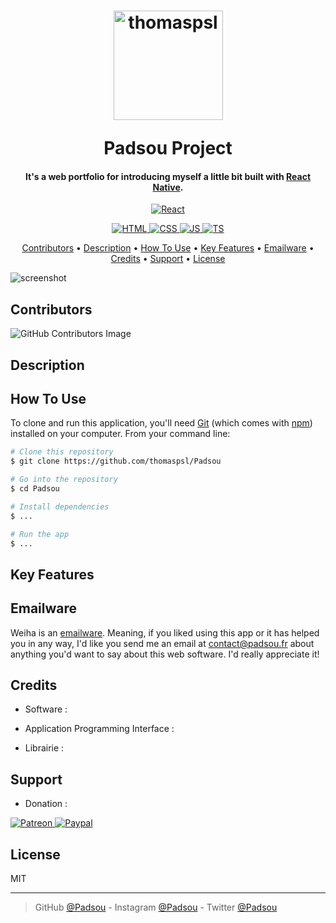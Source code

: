 <h1 align="center"><p></p><p></p>
  <a href="https://www.thomaspsl.fr"><img src="https://user-images.githubusercontent.com/84765571/216166816-aa52913c-abfd-453f-8dbf-962a5d147531.png" alt="thomaspsl" width="175"></a>
  <br><p></p>
  Padsou Project
  <br>
</h1>
<h4 align="center">It's a web portfolio for introducing myself a little bit built with <a href="https://fr.reactjs.org/" target="_blank">React Native</a>.</h4>
<p align="center">
  <a href="https://fr.reactjs.org/">
    <img src="https://img.shields.io/badge/React-18.2-5ED3F3" alt="React">
  </a>
</p>
<p align="center">
  <a href="https://html.com/">
    <img src="https://img.shields.io/badge/HTML-5.0-E34C26" alt="HTML">
  </a>
  <a href="https://developer.mozilla.org/fr/docs/Learn/CSS">
    <img src="https://img.shields.io/badge/CSS-3.0-563D7C" alt="CSS">
  </a>
  <a href="https://developer.mozilla.org/fr/docs/Learn/JavaScript">
    <img src="https://img.shields.io/badge/JS-_._-F1E05A" alt="JS">
  </a>
  <a href="https://www.typescriptlang.org/">
    <img src="https://img.shields.io/badge/TS-4.8-3178C6" alt="TS">
  </a>
</p>
<p align="center">
  <a href="#contributors">Contributors</a> •
  <a href="#description">Description</a> •
  <a href="#how-to-use">How To Use</a> •
  <a href="#key-features">Key Features</a> •
  <a href="#emailware">Emailware</a> •
  <a href="#credits">Credits</a> •
  <a href="#support">Support</a> •
  <a href="#license">License</a>
</p>



![screenshot](https://raw.githubusercontent.com/amitmerchant1990/electron-markdownify/master/app/img/markdownify.gif)



## Contributors
![GitHub Contributors Image](https://contrib.rocks/image?repo=thomaspsl/Padsou)



## Description
<!--<img src="https://user-images.githubusercontent.com/84765571/215706679-6cd737a8-3761-4c16-9d59-fcef8d20249d.jpg" width=50% height=50%>

## Outil
Dans le cas de notre projet Padsou, nous avons utilisé comme language de programmation le jetpack compose.
Nous utilisions comme éditeur AndroidStudio, et comme databases FireBases.
Nous avons choisi FireBases car c'est un outil simple de prise en main et très adataptable en fonction de nos différentes
demandes. De plus, FireBases contient un module intégrer permettant de gérer les authentifications et un autre de pouvoir stocker
des fichiers (des images par exemple).
Nous avons utilisé comme outil de partage et de coordination de projet, GitHub, chacun avait ca propre branche
et nous essayons une fois par jour de mettre en commun nos avancements sur la branche master.

## Réalisation
Dans le cadre de notre projet, nous nous étions divisé les taches, l'un s'occupais de toute la partie visuelle, tandis
que l'autre toute la partie back. Cette disposition de travail permettait qu'aucun ne puisse empiéter sur le travail
de l'autre puisque personne ne travaillait sur la même chose.
Cette configuration nous permettais aussi de gagner du tout sur nos merge de branche.

## Projet
Une fois que vous lancez l'application vous arrivez sur un onBoarding qui vous présente dans les grandes lignes 
l'application. En swipant vous arriverez sur une page vous permettant de vous créer un compte, ou alors de 
vous connectez si vous en disposez déjà d'un.
Une fois la page d'authentification passée, vous serrez dirigé sur la page d'accueil, sur cette page, vous avez sur le
haut une liste de catégorie affiché de façon dynamique. Sur le dessous vous avez la liste des bons plans.
Sur le bas de page, vous avez la navigation, elle vous permet de faire 3 choses :
- le bouton à gauche, vous fait aller à la page d'accueil
- le bouton du milieu, vous permet d'ajouter un bon plan
- le bouton à droite, vous fait accéder à votre profil

Si vous cliquez sur l'un des bons plan, vous serrez dirigé sur une page vous affichant plus de détails et une
description sur le bon plan choisi. -->



## How To Use
To clone and run this application, you'll need [Git](https://git-scm.com) (which comes with [npm](http://npmjs.com)) installed on your computer. From your command line:
```bash
# Clone this repository
$ git clone https://github.com/thomaspsl/Padsou

# Go into the repository
$ cd Padsou

# Install dependencies
$ ...

# Run the app
$ ...
```



## Key Features
<!-- - Here are the [specifications](https://docs.google.com/document/d/1oKFBFMdzPc6vugmCzuZRecUAnHZ71xbI/edit?rtpof=true) -->



## Emailware
Weiha is an [emailware](https://en.wiktionary.org/wiki/emailware). Meaning, if you liked using this app or it has helped you in any way, I'd like you send me an email at <contact@padsou.fr> about anything you'd want to say about this web software. I'd really appreciate it!



## Credits
- Software : 
<!-- <a href="https://getcomposer.org/">
    <img src="https://img.shields.io/badge/Composer-582900?style=for-the-badge&logo=laravel&logoColor=white" alt="Composer">
</a>
<a href="https://www.cookiebot.com/">
    <img src="https://img.shields.io/badge/CookieBot-39A8EF?style=for-the-badge&logo=Codepen&logoColor=white" alt="CookieBot">
</a>
<a href="https://fontawesome.com/">
    <img src="https://img.shields.io/badge/FontAwesome-39E09B?style=for-the-badge&logo=linktree&logoColor=white" alt="FontAwesome">
</a>
<a href="https://www.cloudflare.com/">
    <img src="https://img.shields.io/badge/Cloudflare-F38020?style=for-the-badge&logo=Cloudflare&logoColor=white" alt="Cloudflare">
</a><br> -->

- Application Programming Interface : 
<!-- <a href="https://www.exchangerate-api.com/">
    <img src="https://img.shields.io/badge/ExchangerateAPI-404D59?style=for-the-badge&logo=Databricks&logoColor=white" alt="ExchangerateAPI">
</a>
<a href="https://console.cloud.google.com/">
    <img src="https://img.shields.io/badge/GoogleAPI-4285F4?style=for-the-badge&logo=google-cloud&logoColor=white" alt="GoogleAPI">
</a><br> -->

- Librairie : 
<!-- <a href="https://datatables.net/">
    <img src="https://img.shields.io/badge/DataTableJS-403CDF?style=for-the-badge&logo=javascript&logoColor=white" alt="DataTableJS">
</a>
<a href="https://www.chartjs.org/">
    <img src="https://img.shields.io/badge/ChartJS-FE777B?style=for-the-badge&logo=javascript&logoColor=white" alt="ChartJS">
</a> -->



## Support
- Donation : 
<a href="https://www.patreon.com">
    <img src="https://img.shields.io/badge/Patreon-F96854?style=for-the-badge&logo=patreon&logoColor=white" alt="Patreon">
</a>
<a href="https://www.paypal.com">
    <img src="https://img.shields.io/badge/PayPal-00457C?style=for-the-badge&logo=paypal&logoColor=white" alt="Paypal">
</a>



## License
MIT

---

> GitHub [@Padsou](https://github.com/thomaspsl/Padsou) -
> Instagram [@Padsou](https://www.instagram.com/) - 
> Twitter [@Padsou](https://twitter.com/)
